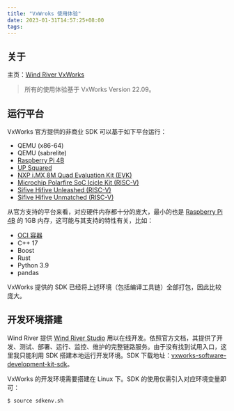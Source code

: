 ```yaml
---
title: "VxWroks 使用体验"
date: 2023-01-31T14:57:25+08:00
tags:
---
```


## 关于

主页：[Wind River VxWorks](http://www.windriver.com/products/vxworks/)

> 所有的使用体验基于 VxWorks Version 22.09。

<!-- more -->

## 运行平台

VxWorks 官方提供的非商业 SDK 可以基于如下平台运行：

+ QEMU (x86-64)
+ QEMU (sabrelite)
+ [Raspberry Pi 4B][1]
+ [UP Squared](https://up-board.org/upsquared/specifications/)
+ [NXP i.MX 8M Quad Evaluation Kit (EVK)](https://www.nxp.com/design/development-boards/i-mx-evaluation-and-development-boards/evaluation-kit-for-the-i-mx-8m-applications-processor:MCIMX8M-EVK)
+ [Microchip Polarfire SoC Icicle Kit (RISC-V)](https://www.microchip.com/en-us/development-tool/MPFS-ICICLE-KIT-ES)
+ [Sifive Hifive Unleashed (RISC-V)](https://www.sifive.com/boards/hifive-unleashed)
+ [Sifive Hifive Unmatched (RISC-V)](https://www.sifive.com/boards/hifive-unmatched)

从官方支持的平台来看，对应硬件内存都十分的庞大，最小的也是 [Raspberry Pi 4B][1] 的 1GB 内存，这可能与其支持的特性有关，比如：
+ [OCI 容器](https://opencontainers.org/)
+ C++ 17
+ Boost
+ Rust
+ Python 3.9
+ pandas

VxWorks 提供的 SDK 已经将上述环境（包括编译工具链）全部打包，因此比较庞大。

## 开发环境搭建

Wind River 提供 [Wind River Studio](https://www.windriver.com/studio) 用以在线开发。依照官方文档，其提供了开发、测试、部署、运行、监控、维护的完整链路服务。由于没有找到试用入口，这里我只能利用 SDK 搭建本地运行开发环境。SDK 下载地址：[vxworks-software-development-kit-sdk](https://forums.windriver.com/t/vxworks-software-development-kit-sdk/43)。

VxWorks 的开发环境需要搭建在 Linux 下。SDK 的使用仅需引入对应环境变量即可：
```
$ source sdkenv.sh
```

<!-- URL -->
[1]: https://www.raspberrypi.com/products/raspberry-pi-4-model-b/

